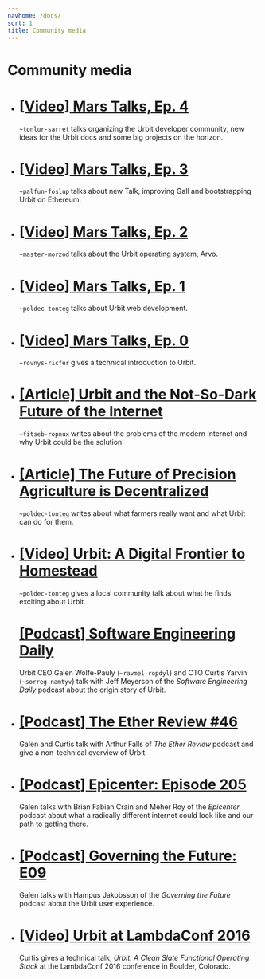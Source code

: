 ```yaml
---
navhome: /docs/
sort: 1
title: Community media
---
```


# Community media


<div class="row">
  <div class="col-md-8">
    <ul class="list">
      <li>
        <h1><a href="https://www.youtube.com/watch?v=YmE4Rm3jX0w">[Video] Mars Talks, Ep. 4</a></h1>
        <p>
        <code>~tonlur-sarret</code><b> </b>talks organizing the Urbit developer community, new ideas for the Urbit docs and some big projects on the horizon.
        </p>
      </li>
      <li>
        <h1><a href="https://www.youtube.com/watch?v=5B7JDdX-6IY">[Video] Mars Talks, Ep. 3</a></h1>
        <p>
        <code>~palfun-foslup</code><b> </b>talks about new Talk, improving Gall and bootstrapping Urbit on Ethereum.
        </p>
      </li>
      <li>
        <h1><a href="https://www.youtube.com/watch?v=kh4Ai5YXFaA">[Video] Mars Talks, Ep. 2</a></h1>
        <p>
        <code>~master-morzod</code><b> </b>talks about the Urbit operating system, Arvo.
        </p>
      </li>
      <li>
        <h1><a href="https://www.youtube.com/watch?v=lX0xx70TcJE">[Video] Mars Talks, Ep. 1</a></h1>
        <p>
        <code>~poldec-tonteg</code><b> </b>talks about Urbit web development.
        </p>
      </li>
      <li>
        <h1><a href="https://www.youtube.com/watch?v=LFalNG4eTqU">[Video] Mars Talks, Ep. 0</a></h1>
        <p>
        <code>~rovnys-ricfer</code><b> </b>gives a technical introduction to Urbit.
        </p>
      </li>
      <li>
        <h1><a href="https://medium.com/@IsaacSimpson/urbit-and-the-not-so-dark-future-of-the-internet-400c9b667e2">[Article] Urbit and the Not-So-Dark Future of the Internet</a></h1>
        <p>
        <code>~fitseb-ropnux</code><b> </b>writes about the problems of the modern Internet and why Urbit could be the solution.
        </p>
      </li>
      <li>
        <h1><a href="https://www.anthonyarroyodotcom.com/blog/2017/7/17/the-future-of-precision-agriculture-is-decentralized">[Article] The Future of Precision Agriculture is Decentralized</a></h1>
        <p>
        <code>~poldec-tonteg</code><b> </b>writes about what farmers really want and what Urbit can do for them.
        </p>
      </li>
      <li>
        <h1><a href="http://www.anthonyarroyodotcom.com/blog/2017/8/17/urbit-a-digital-frontier-to-homestead">[Video] Urbit: A Digital Frontier to Homestead</a></h1>
        <p>
        <code>~poldec-tonteg</code><b> </b>gives a local community talk about what he finds exciting about Urbit.
        </p>
      </li>
        <h1><a href="https://softwareengineeringdaily.com/2017/01/20/urbit-with-curtis-yarvin-and-galen-wolfe-pauly">[Podcast] Software Engineering Daily</a></h1>
        <p>
        Urbit CEO Galen Wolfe-Pauly (<code>~ravmel-ropdyl</code>) and CTO Curtis Yarvin (<code>~sorreg-namtyv</code>) talk with Jeff Meyerson of the <i>Software Engineering Daily</i> <b> </b>podcast about the origin story of Urbit.
        </p>
      </li>
      <li>
        <h1><a href="https://etherreview.info/the-ether-review-46-smoking-dmt-with-mencius-moldbug-8360845941ff">[Podcast] The Ether Review #46</a></h1>
        <p>
        Galen and Curtis talk with Arthur Falls of <i>The Ether Review</i><b> </b>podcast and give a non-technical overview of Urbit.
        </p>
      </li>
      <li>
        <h1><a href="https://epicenter.tv/episode/205/">[Podcast] Epicenter: Episode 205</a></h1>
        <p>
        Galen talks with Brian Fabian Crain and Meher Roy of the <i>Epicenter</i><b> </b>podcast about what a radically different internet could look like and our path to getting there.
        </p>
      </li>
      <li>
        <h1><a href="http://podcast.hajak.se/104117/548011-e09-galen-wolfe-pauly-urbit-a-user-owned-internet-on-top-of-the-internet">[Podcast] Governing the Future: E09</a></h1>
        <p>
        Galen talks with Hampus Jakobsson of the <i>Governing the Future</i><b> </b>podcast about the Urbit user experience.
        </p>
      </li>
      <li>
        <h1><a href="https://www.youtube.com/watch?v=bTisf4oxIFo">[Video] Urbit at LambdaConf 2016</a></h1>
        <p>
        Curtis gives a technical talk, <i>Urbit: A Clean Slate Functional Operating Stack</i><b> </b>at the LambdaConf 2016 conference in Boulder, Colorado.
        </p>
      </li>
    </ul>
  </div>
</div>
